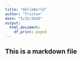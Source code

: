 ```yaml
---
title: "HelloWorld"
author: "Tristan"
date: "5/25/2020"
output:
  html_document:
    df_print: paged
---
```


## This is a markdown file
